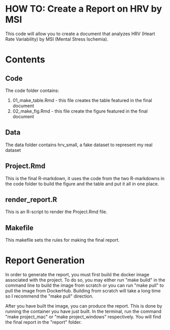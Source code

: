 # HOW TO: Create a Report on HRV by MSI
This code will allow you to create a document that analyzes HRV (Heart Rate Variability) by MSI (Mental Stress Ischemia). 

# Contents
## Code
The code folder contains: 
  1. 01_make_table.Rmd - this file creates the table featured in the final document
  2. 02_make_fig.Rmd - this file create the figure featured in the final document
  
## Data 
The data folder contains hrv_small, a fake dataset to represent my real dataset

## Project.Rmd
This is the final R-markdown, it uses the code from the two R-markdowns in the code folder to build the figure and the table and put it all in one place.

## render_report.R
This is an R-script to render the Project.Rmd file.

## Makefile 
This makefile sets the rules for making the final report.


# Report Generation 
In order to generate the report, you must first build the docker image associated with the project. To do so, you may either run "make build" in the command line to build the image from scratch or you can run "make pull" to pull the image from DockerHub. Building from scratch will take a long time so I recommend the "make pull" direction. 

After you have built the image, you can produce the report. This is done by running the container you have just built. In the terminal, run the command "make project_mac" or "make project_windows" respectively. You will find the final report in the "report" folder. 



